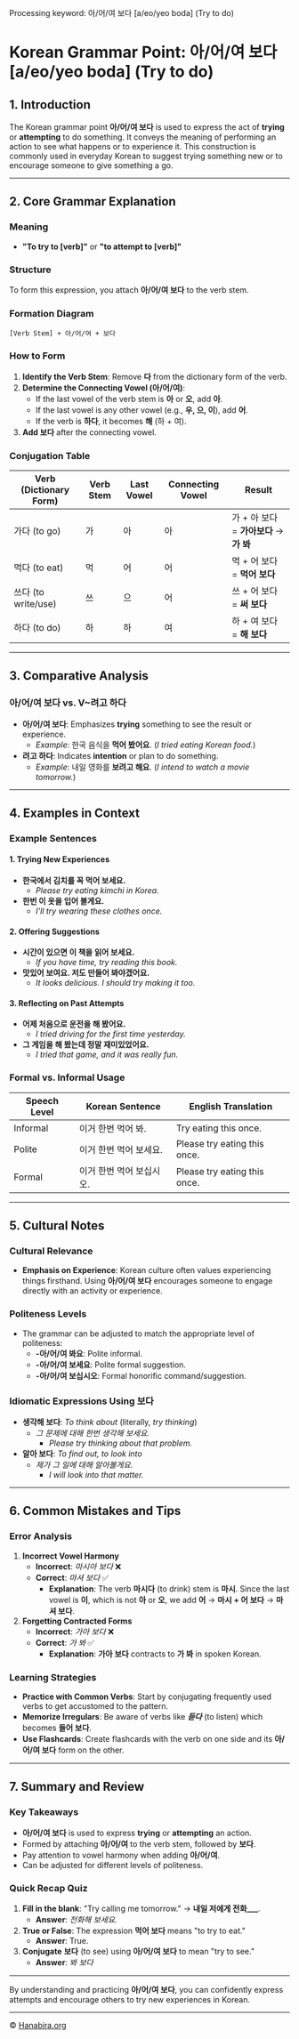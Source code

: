 Processing keyword: 아/어/여 보다 [a/eo/yeo boda] (Try to do)
# Korean Grammar Point: 아/어/여 보다 [a/eo/yeo boda] (Try to do)

## 1. Introduction
The Korean grammar point **아/어/여 보다** is used to express the act of **trying** or **attempting** to do something. It conveys the meaning of performing an action to see what happens or to experience it. This construction is commonly used in everyday Korean to suggest trying something new or to encourage someone to give something a go.

---
## 2. Core Grammar Explanation
### Meaning
- **"To try to [verb]"** or **"to attempt to [verb]"**
### Structure
To form this expression, you attach **아/어/여 보다** to the verb stem.
### Formation Diagram
```
[Verb Stem] + 아/어/여 + 보다
```
### How to Form
1. **Identify the Verb Stem**: Remove **다** from the dictionary form of the verb.
2. **Determine the Connecting Vowel (아/어/여)**:
   - If the last vowel of the verb stem is **아** or **오**, add **아**.
   - If the last vowel is any other vowel (e.g., **우, 으, 이**), add **어**.
   - If the verb is **하다**, it becomes **해** (하 + 여).
3. **Add 보다** after the connecting vowel.
### Conjugation Table

| Verb (Dictionary Form) | Verb Stem | Last Vowel | Connecting Vowel | Result                              |
|------------------------|-----------|------------|------------------|-------------------------------------|
| 가다 (to go)           | 가         | 아          | 아               | 가 + 아 보다 = **가아보다** → **가 봐** |
| 먹다 (to eat)          | 먹         | 어          | 어               | 먹 + 어 보다 = **먹어 보다**          |
| 쓰다 (to write/use)    | 쓰         | 으          | 어               | 쓰 + 어 보다 = **써 보다**            |
| 하다 (to do)           | 하         | 하          | 여               | 하 + 여 보다 = **해 보다**            |

---
## 3. Comparative Analysis
### 아/어/여 보다 vs. V~려고 하다
- **아/어/여 보다**: Emphasizes **trying** something to see the result or experience.
  - *Example*: 한국 음식을 **먹어 봤어요**. (*I tried eating Korean food.*)
- **려고 하다**: Indicates **intention** or plan to do something.
  - *Example*: 내일 영화를 **보려고 해요**. (*I intend to watch a movie tomorrow.*)
---
## 4. Examples in Context
### Example Sentences
#### 1. Trying New Experiences
- **한국에서 김치를 꼭 먹어 보세요.**
  - *Please try eating kimchi in Korea.*
- **한번 이 옷을 입어 볼게요.**
  - *I'll try wearing these clothes once.*
#### 2. Offering Suggestions
- **시간이 있으면 이 책을 읽어 보세요.**
  - *If you have time, try reading this book.*
- **맛있어 보여요. 저도 만들어 봐야겠어요.**
  - *It looks delicious. I should try making it too.*
#### 3. Reflecting on Past Attempts
- **어제 처음으로 운전을 해 봤어요.**
  - *I tried driving for the first time yesterday.*
- **그 게임을 해 봤는데 정말 재미있었어요.**
  - *I tried that game, and it was really fun.*
### Formal vs. Informal Usage
| Speech Level | Korean Sentence                                  | English Translation                       |
|--------------|--------------------------------------------------|-------------------------------------------|
| Informal     | 이거 한번 먹어 봐.                                 | Try eating this once.                     |
| Polite       | 이거 한번 먹어 보세요.                             | Please try eating this once.              |
| Formal       | 이거 한번 먹어 보십시오.                           | Please try eating this once.              |
---
## 5. Cultural Notes
### Cultural Relevance
- **Emphasis on Experience**: Korean culture often values experiencing things firsthand. Using **아/어/여 보다** encourages someone to engage directly with an activity or experience.
### Politeness Levels
- The grammar can be adjusted to match the appropriate level of politeness:
  - **-아/어/여 봐요**: Polite informal.
  - **-아/어/여 보세요**: Polite formal suggestion.
  - **-아/어/여 보십시오**: Formal honorific command/suggestion.
### Idiomatic Expressions Using 보다
- **생각해 보다**: *To think about* (literally, *try thinking*)
  - *그 문제에 대해 한번 생각해 보세요.*
    - *Please try thinking about that problem.*
- **알아 보다**: *To find out, to look into*
  - *제가 그 일에 대해 알아볼게요.*
    - *I will look into that matter.*
---
## 6. Common Mistakes and Tips
### Error Analysis
1. **Incorrect Vowel Harmony**
   - **Incorrect**: *마시아 보다* ❌
   - **Correct**: *마셔 보다* ✅
     - **Explanation**: The verb **마시다** (to drink) stem is **마시**. Since the last vowel is **이**, which is not **아** or **오**, we add **어** → **마시 + 어 보다** → **마셔 보다**.
2. **Forgetting Contracted Forms**
   - **Incorrect**: *가아 보다* ❌
   - **Correct**: *가 봐* ✅
     - **Explanation**: **가아 보다** contracts to **가 봐** in spoken Korean.
### Learning Strategies
- **Practice with Common Verbs**: Start by conjugating frequently used verbs to get accustomed to the pattern.
- **Memorize Irregulars**: Be aware of verbs like ***듣다*** (to listen) which becomes **들어 보다**.
- **Use Flashcards**: Create flashcards with the verb on one side and its **아/어/여 보다** form on the other.
---
## 7. Summary and Review
### Key Takeaways
- **아/어/여 보다** is used to express **trying** or **attempting** an action.
- Formed by attaching **아/어/여** to the verb stem, followed by **보다**.
- Pay attention to vowel harmony when adding **아/어/여**.
- Can be adjusted for different levels of politeness.
### Quick Recap Quiz
1. **Fill in the blank**: "Try calling me tomorrow." → **내일 저에게 전화___**.
   - **Answer**: *전화해 보세요.*
2. **True or False**: The expression **먹어 보다** means "to try to eat."
   - **Answer**: True.
3. **Conjugate** **보다** (to see) using **아/어/여 보다** to mean "try to see."
   - **Answer**: *봐 보다*
---
By understanding and practicing **아/어/여 보다**, you can confidently express attempts and encourage others to try new experiences in Korean.

---
© [Hanabira.org](https://hanabira.org)
